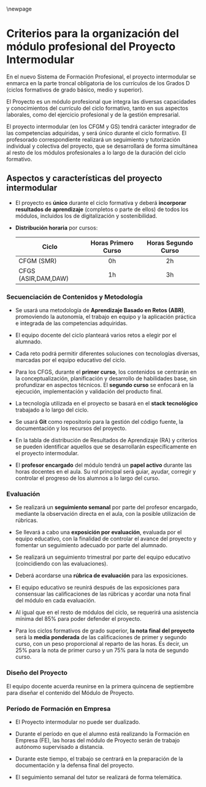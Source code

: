 \newpage


# Criterios para la organización del módulo profesional del Proyecto Intermodular

En el nuevo Sistema de Formación Profesional, el proyecto intermodular se enmarca en la parte troncal obligatoria de los currículos de los Grados D (ciclos formativos de grado básico, medio y superior).

El Proyecto es un módulo profesional que integra las diversas capacidades y conocimientos del currículo del ciclo formativo, tanto en sus aspectos laborales, como del ejercicio profesional y de la gestión empresarial.

El proyecto intermodular (en los CFGM y GS) tendrá carácter integrador de las competencias adquiridas, y será único durante el ciclo formativo. El profesorado correspondiente realizará un seguimiento y tutorización individual y colectiva del proyecto, que se desarrollará de forma simultánea al resto de los módulos profesionales a lo largo de la duración del ciclo formativo.

## Aspectos y características del proyecto intermodular

- El proyecto es **único** durante el ciclo formativa y deberá **incorporar resultados de aprendizaje** (completos o parte de ellos) de todos los módulos, incluidos los de digitalización y sostenibilidad.
  
- **Distribución horaria** por cursos:
  
    | Ciclo | Horas Primero Curso | Horas Segundo Curso |
    |----|:----:|:----:|
    | CFGM (SMR) | 0h | 2h |
    | CFGS (ASIR,DAM,DAW) | 1h | 3h |


### Secuenciación de Contenidos y Metodología
- Se usará una metodología de **Aprendizaje Basado en Retos (ABR)**, promoviendo la autonomía, el trabajo en equipo y la aplicación práctica e integrada de las competencias adquiridas.

- El equipo docente del ciclo planteará varios retos a elegir por el alumnado.

- Cada reto podrá permitir diferentes soluciones con tecnologías diversas, marcadas por el equipo educativo del ciclo.

- Para los CFGS, durante el **primer curso**, los contenidos se centrarán en la conceptualización, planificación y desarrollo de habilidades base, sin profundizar en aspectos técnicos. El **segundo curso** se enfocará en la ejecución, implementación y validación del producto final.

- La tecnología utilizada en el proyecto se basará en el **stack tecnológico** trabajado a lo largo del ciclo.

- Se usará **Git** como repositorio para la gestión del código fuente, la documentación y los recursos del proyecto.

- En la tabla de distribución de Resultados de Aprendizaje (RA) y criterios se pueden identificar aquellos que se desarrollarán específicamente en el proyecto intermodular.

- El **profesor encargado** del módulo tendrá un **papel activo** durante las horas docentes en el aula. Su rol principal será guiar, ayudar, corregir y controlar el progreso de los alumnos a lo largo del curso.


### Evaluación
 - Se realizará un **seguimiento semanal** por parte del profesor encargado, mediante la observación directa en el aula, con la posible utilización de rúbricas.

- Se llevará a cabo una **exposición por evaluación**, evaluada por el equipo educativo, con la finalidad de controlar el avance del proyecto y fomentar un seguimiento adecuado por parte del alumnado.

- Se realizará un seguimiento trimestral por parte del equipo educativo (coincidiendo con las evaluaciones).

- Deberá acordarse una **rúbrica de evaluación** para las exposiciones.

- El equipo educativo se reunirá después de las exposiciones para consensuar las calificaciones de las rúbricas y acordar una nota final del módulo en cada evaluación.

- Al igual que en el resto de módulos del ciclo, se requerirá una asistencia mínima del 85% para poder defender el proyecto.

- Para los ciclos formativos de grado superior, **la nota final del proyecto** será la **media ponderada** de las calificaciones de primer y segundo curso, con un peso proporcional al reparto de las horas. Es decir, un 25% para la nota de primer curso y un 75% para la nota de segundo curso.

### Diseño del Proyecto

El equipo docente acuerda reunirse en la primera quincena de septiembre para diseñar el contenido del Módulo de Proyecto.

### Período de Formación en Empresa
- El Proyecto intermodular no puede ser dualizado.

- Durante el período en que el alumno está realizando la Formación en Empresa (FE), las horas del módulo de Proyecto serán de trabajo autónomo supervisado a distancia.

- Durante este tiempo, el trabajo se centrará en la preparación de la documentación y la defensa final del proyecto.

- El seguimiento semanal del tutor se realizará de forma telemática.
